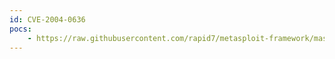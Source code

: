 ```yaml
---
id: CVE-2004-0636
pocs:
    - https://raw.githubusercontent.com/rapid7/metasploit-framework/master/modules/exploits/windows/browser/aim_goaway.rb
---
```

